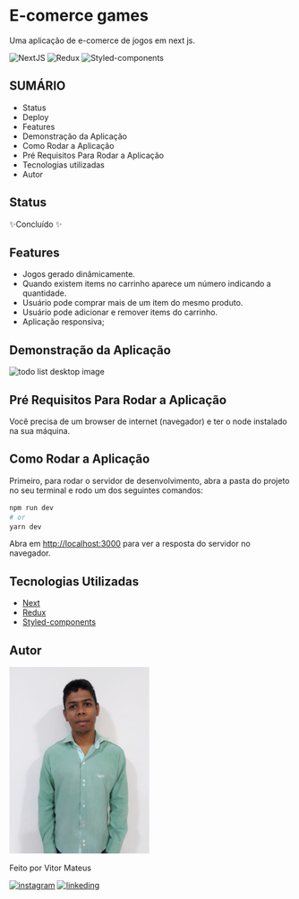# E-comerce games

Uma aplicação de e-comerce de jogos em next js.

![NextJS](https://img.shields.io/badge/next.js-000000?style=for-the-badge&logo=nextdotjs&logoColor=white) ![Redux](https://img.shields.io/badge/Redux-593D88?style=for-the-badge&logo=redux&logoColor=white) ![Styled-components](https://img.shields.io/badge/styled--components-DB7093?style=for-the-badge&logo=styled-components&logoColor=white)

## SUMÁRIO

- Status
- Deploy
- Features
- Demonstração da Aplicação
- Como Rodar a Aplicação
- Pré Requisitos Para Rodar a Aplicação
- Tecnologias utilizadas
- Autor

## Status

✨Concluído ✨

## Features

- Jogos gerado dinãmicamente.
- Quando existem items no carrinho aparece um número indicando a quantidade.
- Usuário pode comprar mais de um item do mesmo produto.
- Usuário pode adicionar e remover items do carrinho.
- Aplicação responsiva;

## Demonstração da Aplicação

<img alt="todo list desktop image" src="./readme_files/e-comerce.gif"/>

## Pré Requisitos Para Rodar a Aplicação

Você precisa de um browser de internet (navegador) e ter o node instalado na sua máquina.

## Como Rodar a Aplicação

Primeiro, para rodar o servidor de desenvolvimento, abra a pasta do projeto no seu terminal e rodo um dos seguintes comandos:

```bash
npm run dev
# or
yarn dev
```

Abra em [http://localhost:3000](http://localhost:3000) para ver a resposta do servidor no navegador.

## Tecnologias Utilizadas

- [Next](https://nextjs.org/docs)
- [Redux](https://redux-toolkit.js.org/)
- [Styled-components](https://styled-components.com/docs)

## Autor

<img alt="author photo" src="./readme_files/vitor.jpg" width="250">

Feito por Vitor Mateus

[![instagram](https://img.shields.io/badge/Instagram-E4405F?style=for-the-badge&logo=instagram&logoColor=white)](https://www.instagram.com/vitor_dev_/) [![linkeding](https://img.shields.io/badge/LinkedIn-0077B5?style=for-the-badge&logo=linkedin&logoColor=white)](https://www.linkedin.com/in/vitor-mateus-2a42461a2/)

